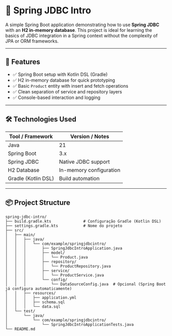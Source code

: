 # 🌱 Spring JDBC Intro

A simple Spring Boot application demonstrating how to use **Spring JDBC** with an **H2 in-memory database**. This project is ideal for learning the basics of JDBC integration in a Spring context without the complexity of JPA or ORM frameworks.

---

## 🚀 Features

- ✅ Spring Boot setup with Kotlin DSL (Gradle)
- ✅ H2 in-memory database for quick prototyping
- ✅ Basic `Product` entity with insert and fetch operations
- ✅ Clean separation of service and repository layers
- ✅ Console-based interaction and logging

---

## 🛠️ Technologies Used

| Tool / Framework     | Version / Notes         |
|----------------------|-------------------------|
| Java                 | 21                     |
| Spring Boot          | 3.x                     |
| Spring JDBC          | Native JDBC support     |
| H2 Database          | In-memory configuration |
| Gradle (Kotlin DSL)  | Build automation        |

---

## 📦 Project Structure

```
spring-jdbc-intro/
├── build.gradle.kts              # Configuração Gradle (Kotlin DSL)
├── settings.gradle.kts           # Nome do projeto
├── src/
│   ├── main/
│   │   ├── java/
│   │   │   └── com/example/springjdbcintro/
│   │   │       ├── SpringJdbcIntroApplication.java
│   │   │       ├── model/
│   │   │       │   └── Product.java
│   │   │       ├── repository/
│   │   │       │   └── ProductRepository.java
│   │   │       ├── service/
│   │   │       │   └── ProductService.java
│   │   │       └── config/
│   │   │           └── DataSourceConfig.java  # Opcional (Spring Boot já configura automaticamente)
│   │   ├── resources/
│   │   │   ├── application.yml
│   │   │   ├── schema.sql
│   │   │   └── data.sql
│   └── test/
│       └── java/
│           └── com/example/springjdbcintro/
│               └── SpringJdbcIntroApplicationTests.java
└── README.md

```
